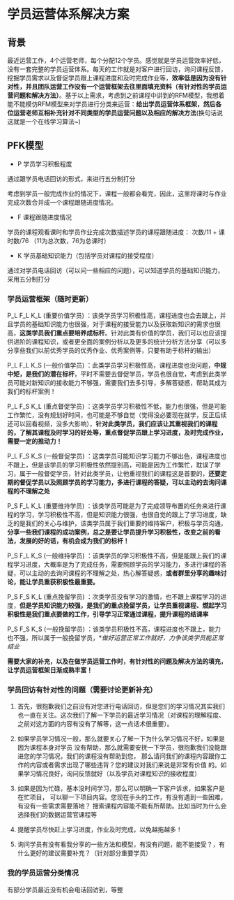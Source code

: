 # 学员运营体系解决方案

## 背景
最近运营工作，4个运营老师，每个分配12个学员。感觉就是学员运营效率好低，没有一套完整的学员运营体系。每天的工作就是对客户进行回访，询问课程反馈，挖掘学员需求以及督促学员跟上课程进度和及时完成作业等，**效率低是因为没有针对性，并且团队运营工作没有一个运营框架去往里面填充资料（有针对性的学员运营问题和解决方法）**。基于以上需求，考虑到之前课程中讲到的RFM模型，我想着能不能模仿RFM模型来对学员进行分类来运营：**给出学员运营体系框架，然后各位运营老师互相补充针对不同类型的学员运营问题以及相应的解决方法**(换句话说这就是一个在线学习算法~)

## PFK模型

- P 学员学习积极程度

通过跟学员电话回访的形式，来进行五分制打分

考虑到学员一般完成作业的情况下，课程一般都会看完，因此，这里将课时与作业完成次数合并成一个课程跟随进度情况。

- F 课程跟随进度情况

学员的课程观看课时和学员作业完成次数描述学员的课程跟随进度：  次数/11  + 课时数/76    （11为总次数，76为总课时）

- K 学员基础知识能力（包括学员对课程的接受程度）

通过对学员电话回访（可以问一些相应的问题），可以知道学员的基础知识能力，采用五分制打分

### 学员运营框架（随时更新）
P_L F_L K_L  (重要价值学员) ：该类学员学习积极性高，课程进度也会去跟上，并且学员的基础知识能力也很强，对于课程的接受能力以及获取新知识的需求也很高，**这类学员我们重点要培养成标杆**。针对此类有价值的学员，我们可以也应该提供进阶的课程知识，或者更全面的案例分析以及更多的统计分析方法分享（可以多分享些我们以前优秀学员的优秀作业、优秀案例等，只要有助于标杆的输出）

P_L F_L K_S  (一般价值学员) ：此类学员学习积极性高，课程进度也没问题，**中规中矩，是我们的潜在标杆**，平时不需要去督促学员，学员也很自觉，考虑到此类学员可能对新知识的接收能力不够强，需要我们去多引导，多解答疑惑，帮助其成为我们的标杆案例！

P_L F_S K_L  (重点督促学员) ：这类学员学习积极性不低，能力也很强，但是可能工作繁忙，没有规划好时间，也可能是不够自觉（觉得没必要现在就学，反正后续还可以回看视频，没多大影响），**针对此类学员，我们应该让其重视我们的课程的，了解其课程及时学习的好处等，重点督促学员跟上学习进度，及时完成作业，需要一定的推动力！**

P_L F_S K_S  (一般督促学员) ：这类学员可能知识学习能力不够出色，课程进度也不跟上，但是该学员的学习积极性依然提别高，可能是因为工作繁忙，耽误了学习，属于一般督促学员，针对此类学员，让他重视我们的课程这是首要的，**还要定期的督促学员以及照顾学员的学习能力，多进行课程的答疑，可以主动的去询问课程的不理解之处**

P_S F_L K_L  (重要维持学员) ：该类学员可能是为了完成领导布置的任务来进行课程的学习，学习积极性不高，但是知识能力很强，也很自觉的跟上了学习进度，缺乏的是我们的关心与维护，该类学员属于我们重要的维持客户，积极与学员沟通，**分享一些我们课程的成功案例，总之是要让学员提升学习积极性，改变之前的看法，发展的好的话，有机会成为我们的标杆！**

P_S F_L K_S  (一般维持学员) ：该类学员的学习积极性不高，但是能跟上我们的课程学习进度，大概率是为了完成任务，需要照顾学员的学习能力，多进行课程的答疑，可以主动的去询问课程的不理解之处，热心解答疑惑，**或者群里分享的趣味讨论，能让学员重获积极性最重要。**

P_S F_S K_L  (重点挽留学员) ：次类学员没有学习的激情，也不跟上课程学习的进度，**但是学员知识能力较强，是我们的重点挽留学员，让学员重视课程、燃起学习积极性是我们重点要做的工作，引导学习正常通过课程，提升课程的结课率**

P_S F_S K_S  (一般挽留学员) ：该类学员积极性不高，课程进度也不跟上，能力也不强，所以属于一般挽留学员，**做好运营正常工作就好，力争该类学员能正常结业*

**需要大家的补充，以及在做学员运营工作时，有针对性的问题及解决方法的填充，让学员运营框架日渐成熟丰富！**

### 学员回访有针对性的问题（需要讨论更新补充）
1. 首先，很抱歉我们之前没有对您进行电话回访，但是您们的学习情况其实我们也一直在关注。这次我们了解一下学员的最近学习情况（对课程的理解程度、之前对这方面的内容有没有了解等，这一点话术很重要）。

2. 如果学员学习情况一般，那么就要关心了解一下为什么学习情况不好，如果是因为课程本身对学员
没有帮助，那么就需要安抚一下学员，很抱歉我们没能跟进您的学习情况，我们的课程没有帮助到您，
那么请问我们的课程内容跟你工作的内容或者需求出现了哪些违背？您的建议对我们来说是非常有价值
的。如果学习情况良好，询问反馈就好（以及学员对课程知识的接收程度）

3. 如果是因为忙碌，基本没时间学习，那么可以明确一下客户诉求，如果客户是在忙项目，
可以聊一下项目内容。您现在手头的工作，有没有遇到一些困难，有没有一些需求需要落地？
搜索课程内容能不能有所帮助。比如当时为什么会选择我们的数据运营官课程等

4. 提醒学员尽快赶上学习进度，作业及时完成，以免越拖越多！

5. 询问学员有没有看我分享的一些方法和模型，有没有问题，能不能接受？，有什么更好的建议需要补充？（针对部分重要学员）

### 我的学员运营分类情况

有部分学员最近没有机会电话回访到，等整


